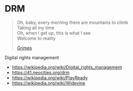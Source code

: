 # DRM

> Oh, baby, every morning there are mountains to climb\
> Taking all my time\
> Oh, when I get up, this is what I see\
> Welcome to reality
>
> [Grimes](//youtube.com/watch?v=N9XKLqGqwLA)

Digital rights management

- <https://wikipedia.org/wiki/Digital_rights_management>
- https://41.neocities.org/drm
- https://wikipedia.org/wiki/PlayReady
- https://wikipedia.org/wiki/Widevine

